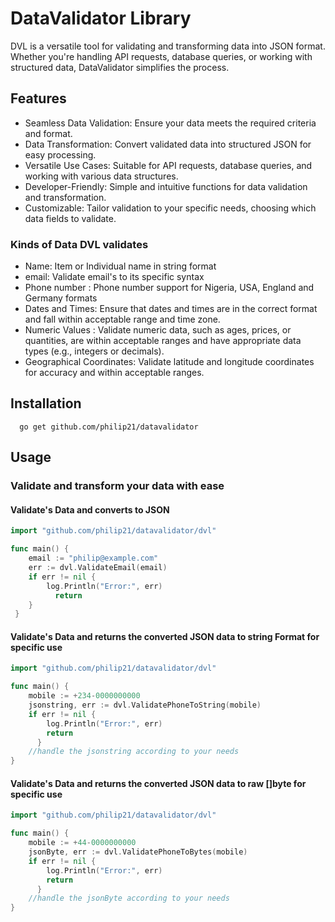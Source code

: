 # DataValidator Library
   DVL is a versatile tool for validating and transforming data into JSON format. Whether you're handling API requests, database queries, or working with structured data, DataValidator simplifies the process.

## Features

- Seamless Data Validation: Ensure your data meets the required criteria and format.
- Data Transformation: Convert validated data into structured JSON for easy processing.
- Versatile Use Cases: Suitable for API requests, database queries, and working with various data structures.
- Developer-Friendly: Simple and intuitive functions for data validation and transformation.
- Customizable: Tailor validation to your specific needs, choosing which data fields to validate.

### Kinds of Data DVL validates

-   Name: Item or Individual name in string format
-   email: Validate email's to its specific syntax
-   Phone number : Phone number support for Nigeria, USA, England and Germany formats
-   Dates and Times: Ensure that dates and times are in the correct format and fall within acceptable range and time zone.
-   Numeric Values : Validate numeric data, such as ages, prices, or quantities, are within acceptable ranges and have appropriate data types (e.g., integers or decimals).
-   Geographical Coordinates: Validate latitude and longitude coordinates for accuracy and within acceptable ranges.

## Installation
      go get github.com/philip21/datavalidator

## Usage

  ### Validate and transform your data with ease 
  #### Validate's Data and converts to JSON

```go
import "github.com/philip21/datavalidator/dvl"

func main() {
    email := "philip@example.com"
    err := dvl.ValidateEmail(email)
    if err != nil {
        log.Println("Error:", err)
          return 
  	}
 }
```
   #### Validate's Data and returns the converted JSON data to string Format for specific use
```go
import "github.com/philip21/datavalidator/dvl"

func main() {
    mobile := +234-0000000000
    jsonstring, err := dvl.ValidatePhoneToString(mobile)
    if err != nil {
        log.Println("Error:", err)
        return 
      }
    //handle the jsonstring according to your needs 
}
```
  #### Validate's Data and returns the converted JSON data to raw []byte for specific use 
```go
import "github.com/philip21/datavalidator/dvl"

func main() {
    mobile := +44-0000000000
    jsonByte, err := dvl.ValidatePhoneToBytes(mobile)
    if err != nil {
        log.Println("Error:", err)
        return 
      }
    //handle the jsonByte according to your needs 
}
```
 




